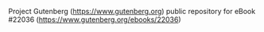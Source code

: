 Project Gutenberg (https://www.gutenberg.org) public repository for eBook #22036 (https://www.gutenberg.org/ebooks/22036)
